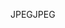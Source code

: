 <span data-ttu-id="21168-101">JPEG</span><span class="sxs-lookup"><span data-stu-id="21168-101">JPEG</span></span>